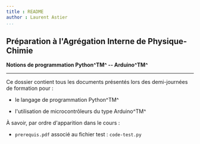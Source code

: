 ```yaml
---
title : README
author : Laurent Astier
...
```



**Préparation à l'Agrégation Interne de Physique-Chimie**
---------------------------

**Notions de programmation Python^TM^ -- Arduino^TM^**

--------------------------------------

Ce dossier contient tous les documents présentés lors des demi-journées de formation pour  : 

- le langage de programmation Python^TM^

- l'utilisation de microcontrôleurs du type Arduino^TM^

À savoir, par ordre d'apparition dans le cours : 

- `prerequis.pdf` associé au fichier test : `code-test.py`
